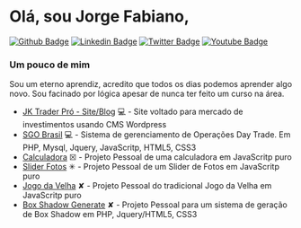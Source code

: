 # Olá, sou Jorge Fabiano,

[![Github Badge](https://img.shields.io/badge/-Github-000?style=flat-square&logo=Github&logoColor=white&link=https://github.com/jorgekania)](https://github.com/jorgekania)
[![Linkedin Badge](https://img.shields.io/badge/-LinkedIn-blue?style=flat-square&logo=Linkedin&logoColor=white&link=https://www.linkedin.com/in/jorgekania/)](https://www.linkedin.com/in/jorgekania/)
[![Twitter Badge](https://img.shields.io/badge/-Twitter-1ca0f1?style=flat-square&labelColor=1ca0f1&logo=twitter&logoColor=white&link=#)](#)
[![Youtube Badge](https://img.shields.io/badge/-YouTube-ff0000?style=flat-square&labelColor=ff0000&logo=youtube&logoColor=white&link=#)](#)

### Um pouco de mim
Sou um eterno aprendiz, acredito que todos os dias podemos aprender algo novo. Sou facinado por lógica apesar de nunca ter feito um curso na área.

- [JK Trader Pró - Site/Blog](https://www.jktraderpro.com) 💻 - Site voltado para mercado de investimentos usando CMS Wordpress
- [SGO Brasil](https://www.sgobrasil.com) 💻 - Sistema de gerenciamento de Operações Day Trade. Em PHP, Mysql, Jquery, JavaScritp, HTML5, CSS3
- [Calculadora](https://github.com/jorgekania/calc) ☒ - Projeto Pessoal de uma calculadora em JavaScritp puro
- [Slider Fotos](https://github.com/jorgekania/slider-js) ✳ - Projeto Pessoal de um Slider de Fotos em JavaScritp puro
- [Jogo da Velha](https://github.com/jorgekania/jogo-da-velha) ✘ - Projeto Pessoal do tradicional Jogo da Velha em JavaScritp puro
- [Box Shadow Generate](https://github.com/jorgekania/box-shadow) ✘ - Projeto Pessoal para um sistema de geração de Box Shadow em PHP, Jquery/HTML5, CSS3
